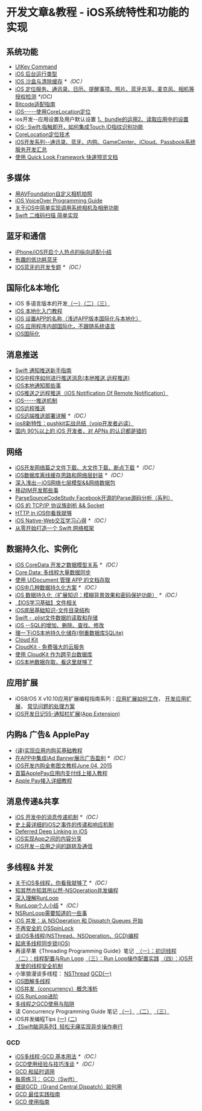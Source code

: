 # 开发文章&教程 - iOS系统特性和功能的实现
## 系统功能
- [UIKey Command][1]
- [iOS 后台运行类型][2]
- [IOS 沙盒与清除缓存][3] _\*（OC）_
- [iOS 定位服务、通讯录、日历、提醒事项、照片、蓝牙共享、麦克风、相机等授权检测][4] _\*(OC)_
- [Bitcode适配指南][5]
- [iOS-----使用CoreLocation定位][6]
- ios开发--应用设置及用户默认设置 [1、bundle的运用][7][2、读取应用中的设置][8]
- [iOS- Swift:指触即开，如何集成Touch ID指纹识别功能][9]
- [CoreLocation定位技术][10]
- [iOS开发系列--通讯录、蓝牙、内购、GameCenter、iCloud、Passbook系统服务开发汇总][11]
- [使用 Quick Look Framework 快速预览文档][12]

## 多媒体
- [用AVFoundation自定义相机拍照][13]
- [iOS VoiceOver Programming Guide][14]
- [关于iOS中简单实现调用系统相机及相册功能][15]
- [Swift 二维码扫描 简单实现][16]

## 蓝牙和通信
- [iPhone/iOS开启个人热点的纵向适配小结][17]
- [有趣的低功耗蓝牙][18]
- [IOS蓝牙的开发专题][19] _\*（OC）_

## 国际化&本地化
- iOS 多语言版本的开发[（一）][20][（二）][21][（三）][22]
- [iOS 本地化入门教程][23]
- [iOS 设置APP的名称（浅述APP版本国际化与本地化）][24]
- [iOS 应用程序内部国际化，不跟随系统语言][25]
- [iOS国际化][26]

## 消息推送
- [Swift 通知推送新手指南][27]
- [IOS中程序如何进行推送消息(本地推送,远程推送)][28]
- [iOS本地通知那些事][29]
- [iOS推送之远程推送（iOS Notification Of Remote Notification）][30]
- [iOS-----推送机制][31]
- [IOS远程推送][32]
- [iOS远端推送部署详解][33] _\*（OC）_
- [ios8新特性：pushkit实战总结（voip开发者必读）][34]
- [国内 90%以上的 iOS 开发者，对 APNs 的认识都是错的][35]

## 网络
- [iOS开发网络篇之文件下载、大文件下载、断点下载][36] _\*（OC）_
- [iOS数据库离线缓存思路和网络层封装][37] _\*（OC）_
- [深入浅出－iOS网络七层模型&&网络数据包][38]
- [移动IM开发那些事][39]
- [ParseSourceCodeStudy Facebook开源的Parse源码分析（系列）][40]
- [iOS 的 TCP/IP 协议族剖析 && Socket][41]
- [HTTP in iOS你看我就够][42]
- [iOS Native-Web交互学习心得][43] _\*（OC）_
- [从零开始打造一个 Swift 网络框架][44]

## 数据持久化、实例化
- [iOS CoreData 开发之数据模型关系][45] _\*（OC）_
- [Core Data: 多线程大量数据同步][46]
- [使用 UIDocument 管理 APP 的文档存取][47]
- [iOS中几种数据持久化方案][48] _\*（OC）_
- [iOS 数据持久化（扩展知识：模糊背景效果和密码保护功能）][49] _\*（OC）_
- [【IOS学习基础】文件相关][50]
- [iOS底层基础知识-文件目录结构][51]
- [Swift - .plist文件数据的读取和存储][52]
- [iOS --SQL的增加、删除、查找、修改][53]
- [理一下iOS本地持久化储存(侧重数据库SQLite)][54]
- [Cloud Kit][55]
- [CloudKit - 免费强大的云服务][56]
- [使用 CloudKit 作为跨平台数据库][57]
- [iOS本地数据存取，看这里就够了][58]

## 应用扩展
- iOS8/OS X v10.10应用扩展编程指南系列：[应用扩展如何工作][59]， [开发应用扩展][60]， [常见问题的处理方案][61] 
- [iOS开发日记55-通知栏扩展(App Extension)][62]

## 内购& 广告& ApplePay
- [(译)实现应用内购买基础教程][63]
- [在APP中集成iAd Banner展示广告盈利][64] _\*（OC）_
- [iOS开发内购全套图文教程June 04, 2015][65]
- [首篇ApplePay应用内支付线上接入教程][66]
- [Apple Pay接入详细教程][67]

## 消息传递&共享
- [iOS 开发中的消息传递机制][68] _\*（OC）_
- [史上最详细的iOS之事件的传递和响应机制][69]
- [Deferred Deep Linking in iOS][70]
- [iOS实现App之间的内容分享][71]
- [iOS开发－应用之间的跳转及通信][72]　

## 多线程& 并发
- [关于iOS多线程，你看我就够了][73] _\*（OC）_
- [知其然亦知其所以然-NSOperation并发编程][74]
- [深入理解RunLoop][75]
- [RunLoop个人小结][76] _\*（OC）_
- [NSRunLoop需要知道的一些事][77]
- [iOS 并发：从 NSOperation 和 Dispatch Queues 开始][78]
- [不再安全的 OSSpinLock][79]
- [谈iOS多线程(NSThread、NSOperation、GCD)编程][80]
- [起底多线程同步锁(iOS)][81]
- 再读苹果《Threading Programming Guide》笔记 [ （一）：初识线程][82] [（二）：线程配置与Run Loop][83] [（三）：Run Loop操作配置实践][84] [（四）：iOS开发里的线程安全机制][85]
- 小笨狼漫谈多线程： [NSThread][86] [GCD(一)][87]
- [iOS图解多线程][88]
- [iOS并发（concurrency）概念浅析][89]
- [iOS RunLoop进阶][90]
- [多线程之GCD使用与陷阱][91]
- 读 Concurrency Programming Guide 笔记 [（一）][92] [（二）][93] [（三）][94]
- iOS并发编程Tips [(一)][95] [(二)][96]
- [【Swift脑洞系列】轻松无痛实现异步操作串行][97]

### GCD
- [iOS多线程-GCD 基本用法][98] _\*（OC）_
- [GCD使用经验与技巧浅谈][99] _\*（OC）_
- [GCD 和延时调用][100]
- [每周练习： GCD（Swift）][101]
- [细说GCD（Grand Central Dispatch）如何用][102]
- [GCD 最佳实践指南][103]
- [GCD 使用指南][104]

[1]:	http://nshipster.cn/uikeycommand/
[2]:	http://www.cnblogs.com/maomishen/p/4933617.html
[3]:	http://www.cnblogs.com/jerehedu/p/4930593.html "IOS 沙盒与清除缓存"
[4]:	http://www.cnblogs.com/CocoonJin/p/4959877.html "iOS 定位服务、通讯录、日历、提醒事项、照片、蓝牙共享、麦克风、相机等授权检测"
[5]:	http://dzpqzb.com/2015/11/19/bitcode-open.html
[6]:	http://www.cnblogs.com/congli0220/p/5078187.html "iOS-----使用CoreLocation定位"
[7]:	http://www.cnblogs.com/azuo/p/5090718.html "ios开发--应用设置及用户默认设置【1、bundle的运用】"
[8]:	http://www.cnblogs.com/azuo/p/5098544.html "ios开发--应用设置及用户默认设置【2、读取应用中的设置】"
[9]:	http://www.cnblogs.com/qingche/p/5099333.html "iOS- Swift:指触即开，如何集成Touch ID指纹识别功能"
[10]:	http://www.cnblogs.com/ldnh/p/5334217.html "CoreLocation定位技术"
[11]:	http://www.cnblogs.com/kenshincui/p/4220402.html "iOS开发系列--通讯录、蓝牙、内购、GameCenter、iCloud、Passbook系统服务开发汇总"
[12]:	http://swift.gg/2016/04/29/quick-look-framework/ "使用 Quick Look Framework 快速预览文档"
[13]:	http://www.cnblogs.com/Phelthas/p/5215230.html "用AVFoundation自定义相机拍照"
[14]:	http://geeklu.com/2016/03/ios-voiceover-programming-guide/
[15]:	http://www.jianshu.com/p/e70a184d1f32 "关于iOS中简单实现调用系统相机及相册功能"
[16]:	http://www.cnblogs.com/GGBigBong/p/5340134.html "Swift 二维码扫描 简单实现"
[17]:	http://blog.csdn.net/phunxm/article/details/42967035 "iPhone/iOS开启个人热点的纵向适配小结"
[18]:	http://www.cocoachina.com/ios/20160218/15307.html
[19]:	http://liuyanwei.jumppo.com/2015/07/17/ios-BLE-0.html
[20]:	http://www.devashen.com/blog/2016/01/14/localized01/ "iOS 多语言版本的开发（一）"
[21]:	http://www.devashen.com/blog/2016/01/15/localized02/ "iOS 多语言版本的开发（二）"
[22]:	http://www.devashen.com/blog/2016/01/18/localized03/ "iOS 多语言版本的开发（三）"
[23]:	http://segmentfault.com/a/1190000004182437 "iOS 本地化入门教程"
[24]:	http://www.jianshu.com/p/a3a70f0398c4 "iOS 设置APP的名称（浅述APP版本国际化与本地化）"
[25]:	http://www.cnblogs.com/jgCho/p/4958215.html "iOS 应用程序内部国际化，不跟随系统语言"
[26]:	http://mokai.github.io/2015/10/iOS%E5%9B%BD%E9%99%85%E5%8C%96/ "iOS国际化"
[27]:	http://swift.gg/2016/03/15/push-notification-ios/ "Swift 通知推送新手指南"
[28]:	http://www.cnblogs.com/wolfhous/p/5135711.html "IOS中程序如何进行推送消息(本地推送,远程推送)"
[29]:	http://segmentfault.com/a/1190000004295616 "iOS  本地通知那些事"
[30]:	http://www.jianshu.com/p/4b947569a548 "iOS推送之远程推送（iOS Notification Of Remote Notification）"
[31]:	http://www.cnblogs.com/congli0220/p/5085540.html "iOS-----推送机制"
[32]:	http://www.goofyy.com/blog/ios%E8%BF%9C%E7%A8%8B%E6%8E%A8%E9%80%81/ "IOS远程推送"
[33]:	http://hechen.info/2015/07/30/iOS-Push-Notification/
[34]:	http://blog.csdn.net/openglnewbee/article/details/44807191 "ios8新特性：pushkit实战总结（voip开发者必读）"
[35]:	http://www.jianshu.com/p/ace1b422bad4 "国内 90%以上的 iOS 开发者，对 APNs 的认识都是错的"
[36]:	http://www.jianshu.com/p/f65e32012f07
[37]:	http://www.jianshu.com/p/f2e59e98ab86 "iOS数据库离线缓存思路和网络层封装"
[38]:	http://www.jianshu.com/p/4b9d43c0571a "深入浅出－iOS网络七层模型&&网络数据包"
[39]:	http://xiangwangfeng.com/2015/05/20/%E7%A7%BB%E5%8A%A8IM%E5%BC%80%E5%8F%91%E9%82%A3%E4%BA%9B%E4%BA%8B/
[40]:	https://github.com/ChenYilong/ParseSourceCodeStudy
[41]:	http://www.cnblogs.com/8hao/p/5234689.html "iOS 的 TCP/IP 协议族剖析 && Socket"
[42]:	http://www.jianshu.com/p/42d9cc1dde10 "HTTP in iOS你看我就够"
[43]:	http://www.cnblogs.com/shouce/p/5445038.html "iOS Native-Web交互学习心得"
[44]:	http://www.jianshu.com/p/0039f963239d "从零开始打造一个 Swift 网络框架"
[45]:	http://www.cnblogs.com/wws19125/p/5191218.html "iOS CoreData 开发之数据模型关系"
[46]:	http://www.jianshu.com/p/37ab8f336f76
[47]:	http://swiftcafe.io/2015/11/14/uidocument/
[48]:	http://www.cnblogs.com/allencelee/p/4975622.html "iOS中几种数据持久化方案"
[49]:	http://www.cnblogs.com/huangjianwu/p/4989573.html "iOS 数据持久化（扩展知识：模糊背景效果和密码保护功能）"
[50]:	http://www.cnblogs.com/silence-wzx/p/5140952.html "【IOS学习基础】文件相关"
[51]:	http://www.cnblogs.com/wujy/p/5188302.html "iOS底层基础知识-文件目录结构"
[52]:	http://www.hangge.com/blog/cache/detail_888.html
[53]:	http://www.cnblogs.com/bolin-123/p/5309217.html "iOS --SQL的增加、删除、查找、修改"
[54]:	http://www.jianshu.com/p/10a26d01dc84 "理一下iOS本地持久化储存(侧重数据库SQLite)"
[55]:	http://nshipster.cn/cloudkit/
[56]:	http://swiftcafe.io/2015/11/13/cafe-time-cloudkit/
[57]:	http://tips.producter.io/shi-yong-cloudkit-zuo-wei-kua-ping-tai-shu-ju-ku/
[58]:	http://www.jianshu.com/p/a3eeae99e902 "iOS本地数据存取，看这里就够了"
[59]:	http://www.devtalking.com/articles/understand-how-an-extension-works/ "应用扩展如何工作"
[60]:	http://www.devtalking.com/articles/creating-an-app-extension/ "开发应用扩展"
[61]:	http://www.devtalking.com/articles/handling-common-scenarios/ "常见问题的处理方案"
[62]:	http://www.cnblogs.com/Twisted-Fate/p/5075813.html "iOS开发日记55-通知栏扩展(App Extension)"
[63]:	http://www.jianshu.com/p/741b2a044e78
[64]:	http://www.cocoachina.com/ios/20140928/9780.html
[65]:	http://allluckly.cn/ios%E6%94%AF%E4%BB%98/iOS%E5%BC%80%E5%8F%912015%E5%B9%B4%E6%9C%80%E6%96%B0%E5%86%85%E8%B4%AD%E6%95%99%E7%A8%8B "iOS开发内购全套图文教程June 04, 2015"
[66]:	http://zyden.vicp.cc/applepay/ "首篇ApplePay应用内支付线上接入教程"
[67]:	http://www.jianshu.com/p/738aee78ba52 "Apple Pay接入详细教程"
[68]:	http://objccn.io/issue-7-4/
[69]:	http://www.jianshu.com/p/2e074db792ba
[70]:	http://tech.glowing.com/cn/deferred-deep-linking-and-branch-sdk-in-ios/ "Deferred Deep Linking in iOS"
[71]:	http://www.jianshu.com/p/88a08d66894f "iOS实现App之间的内容分享"
[72]:	http://www.cnblogs.com/GarveyCalvin/p/4877115.html "iOS开发－应用之间的跳转及通信"
[73]:	http://www.jianshu.com/p/0b0d9b1f1f19
[74]:	http://www.jianshu.com/p/ebb3e42049fd "知其然亦知其所以然-NSOperation并发编程"
[75]:	http://blog.ibireme.com/2015/05/18/runloop/ "深入理解RunLoop"
[76]:	http://www.devlizy.com/runloop/
[77]:	https://mp.weixin.qq.com/s?__biz=MzAwMjYwMTAwNw==&mid=403269344&idx=1&sn=6363492cf8ed066cd4581d9840ff089f
[78]:	http://swift.gg/2016/01/08/ios-concurrency-getting-started-with-nsoperation-and-dispatch-queues/ "iOS 并发：从 NSOperation 和 Dispatch Queues 开始"
[79]:	http://blog.ibireme.com/2016/01/16/spinlock_is_unsafe_in_ios/ "不再安全的 OSSpinLock"
[80]:	http://www.jianshu.com/p/6e6f4e005a0b "谈iOS多线程(NSThread、NSOperation、GCD)编程"
[81]:	http://springox.w18.net/?p=685 "起底多线程同步锁(iOS)"
[82]:	http://www.devtalking.com/articles/read-threading-programming-guide-1/
[83]:	http://geek.csdn.net/news/detail/55617
[84]:	http://geek.csdn.net/news/detail/56056
[85]:	http://geek.csdn.net/news/detail/56726
[86]:	http://www.jianshu.com/p/8ed06312d8bd "小笨狼漫谈多线程：NSThread"
[87]:	http://www.jianshu.com/p/c2b14bb999de "小笨狼漫谈多线程：GCD(一)"
[88]:	http://www.henishuo.com/ios-multithread-detail/ "iOS图解多线程"
[89]:	http://shellhue.github.io/2016/03/29/concurrency/
[90]:	http://www.jianshu.com/p/2c067bdc7e47 "iOS RunLoop进阶"
[91]:	http://icoor.xyz/2016/04/11/%E5%A4%9A%E7%BA%BF%E7%A8%8B%E4%B9%8BGCD%E4%BD%BF%E7%94%A8%E4%B8%8E%E9%99%B7%E9%98%B1/
[92]:	http://www.devtalking.com/articles/read-concurrency-programming-guide-1/ "读 Concurrency Programming Guide 笔记（一）"
[93]:	http://www.devtalking.com/articles/read-concurrency-programming-guide-2/ "读 Concurrency Programming Guide 笔记（二）"
[94]:	http://www.devtalking.com/articles/read-concurrency-programming-guide-3/ "读 Concurrency Programming Guide 笔记（三）"
[95]:	http://ifujun.com/iosbing-fa-bian-cheng-tips/ "iOS并发编程Tips(一)"
[96]:	http://ifujun.com/iosbing-fa-bian-cheng-tips-er/
[97]:	http://www.jianshu.com/p/168f92164f06 "【Swift脑洞系列】轻松无痛实现异步操作串行"
[98]:	http://www.jianshu.com/p/e0928a243373
[99]:	http://tutuge.me/2015/04/03/something-about-gcd/
[100]:	http://swifter.tips/gcd-delay-call/
[101]:	https://github.com/icepy/_posts/issues/14
[102]:	https://github.com/ming1016/study/wiki/%E7%BB%86%E8%AF%B4GCD%EF%BC%88Grand-Central-Dispatch%EF%BC%89%E5%A6%82%E4%BD%95%E7%94%A8 "细说GCD（Grand Central Dispatch）如何用"
[103]:	http://chengway.in/gcd-zui-jia-shi-jian-zhi-nan/
[104]:	http://swift.gg/2016/05/05/the-gcd-handbook/ "GCD 使用指南"